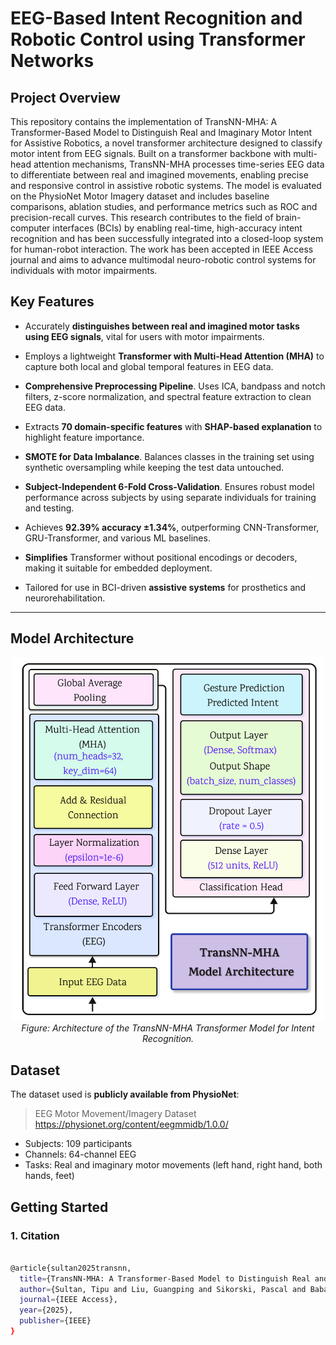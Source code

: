 # EEG-Based Intent Recognition and Robotic Control using Transformer Networks


## Project Overview

This repository contains the implementation of TransNN-MHA: A Transformer-Based Model to Distinguish Real and Imaginary Motor Intent for Assistive Robotics, a novel transformer architecture designed to classify motor intent from EEG signals. Built on a transformer backbone with multi-head attention mechanisms, TransNN-MHA processes time-series EEG data to differentiate between real and imagined movements, enabling precise and responsive control in assistive robotic systems. The model is evaluated on the PhysioNet Motor Imagery dataset and includes baseline comparisons, ablation studies, and performance metrics such as ROC and precision-recall curves. This research contributes to the field of brain-computer interfaces (BCIs) by enabling real-time, high-accuracy intent recognition and has been successfully integrated into a closed-loop system for human-robot interaction. The work has been accepted in IEEE Access journal and aims to advance multimodal neuro-robotic control systems for individuals with motor impairments.

## Key Features

-  Accurately **distinguishes between real and imagined motor tasks using EEG signals**, vital for users with motor impairments.

-  Employs a lightweight **Transformer with Multi-Head Attention (MHA)** to capture both local and global temporal features in EEG data.

-  **Comprehensive Preprocessing Pipeline**. Uses ICA, bandpass and notch filters, z-score normalization, and spectral feature extraction to clean EEG data.

-  Extracts **70 domain-specific features** with **SHAP-based explanation** to highlight feature importance.

-  **SMOTE for Data Imbalance**. Balances classes in the training set using synthetic oversampling while keeping the test data untouched.

-  **Subject-Independent 6-Fold Cross-Validation**. Ensures robust model performance across subjects by using separate individuals for training and testing.

-  Achieves **92.39% accuracy ±1.34%**, outperforming CNN-Transformer, GRU-Transformer, and various ML baselines.

-  **Simplifies** Transformer without positional encodings or decoders, making it suitable for embedded deployment.

- Tailored for use in BCI-driven **assistive systems** for prosthetics and neurorehabilitation.

---


##  Model Architecture


<p align="center">
  <img src="Transformer.png" width="500"/>
  <br>
  <em>Figure: Architecture of the TransNN-MHA Transformer Model for Intent Recognition.</em>
</p>



##  Dataset

The dataset used is **publicly available from PhysioNet**:

> EEG Motor Movement/Imagery Dataset  
> https://physionet.org/content/eegmmidb/1.0.0/

- Subjects: 109 participants  
- Channels: 64-channel EEG  
- Tasks: Real and imaginary motor movements (left hand, right hand, both hands, feet)

##  Getting Started

### 1. Citation

```bash

@article{sultan2025transnn,
  title={TransNN-MHA: A Transformer-Based Model to Distinguish Real and Imaginary Motor Intent for Assistive Robotics},
  author={Sultan, Tipu and Liu, Guangping and Sikorski, Pascal and Babaiasl, Madi},
  journal={IEEE Access},
  year={2025},
  publisher={IEEE}
}




